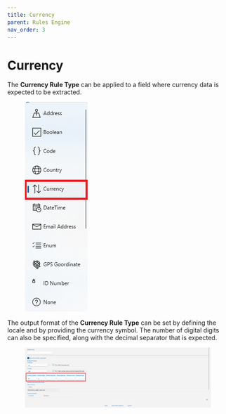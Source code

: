 ```yaml
---
title: Currency
parent: Rules Engine
nav_order: 3
---
```


# Currency

The **Currency Rule Type** can be applied to a field where currency data is expected to be extracted.

<figure><img src="../.gitbook/assets/image (8) (1).png" alt=""><figcaption></figcaption></figure>

The output format of the **Currency Rule Type** can be set by defining the locale and by providing the currency symbol. The number of digital digits can also be specified, along with the decimal separator that is expected.

<figure><img src="../.gitbook/assets/image (63).png" alt=""><figcaption></figcaption></figure>
